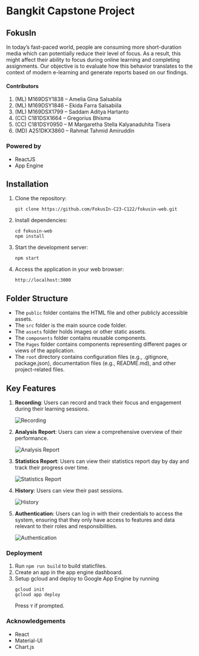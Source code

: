 # Bangkit Capstone Project 

## FokusIn

In today’s fast-paced world, people are consuming more short-duration media which can potentially reduce their level of focus. As a result, this might affect their ability to focus during online learning and completing assignments. Our objective is to evaluate how this behavior translates to the context of modern e-learning and generate reports based on our findings.

#### Contributors
1. (ML) M169DSY1838 – Amelia Gina Salsabila
2. (ML) M169DSY1846 – Ekida Farra Salsabiila
3. (ML) M169DSX1799 – Saddam Aditya Hartanto
4. (CC) C181DSX1664 – Gregorius Bhisma 
5. (CC) C181DSY0950 – M Margaretha Stella Kalyanaduhita Tisera 
6. (MD) A251DKX3860 – Rahmat Tahmid Amiruddin

### Powered by
- ReactJS
- App Engine

## Installation

1. Clone the repository:

   ```shell
   git clone https://github.com/FokusIn-C23-C122/fokusin-web.git
    ```

2. Install dependencies:

   ```shell
   cd fokusin-web
   npm install
    ```

3. Start the development server:
    ```shell
   npm start
    ```

4. Access the application in your web browser:
   ```shell
   http://localhost:3000
   ```

## Folder Structure

* The `public` folder contains the HTML file and other publicly accessible assets.
* The `src` folder is the main source code folder.
* The `assets` folder holds images or other static assets.
* The `components` folder contains reusable components.
* The `Pages` folder contains components representing different pages or views of the application.
* The `root` directory contains configuration files (e.g., .gitignore, package.json), documentation files (e.g., README.md), and other project-related files.

## Key Features

1. **Recording**: Users can record and track their focus and engagement during their learning sessions.

   ![Recording](https://github.com/FokusIn-C23-C122/fokusin-web/assets/79438432/2488c502-7193-4e1a-9636-a07e734c4317)

2. **Analysis Report**: Users can view a comprehensive overview of their performance.

   ![Analysis Report](https://github.com/FokusIn-C23-C122/fokusin-web/assets/79438432/fa9b79d1-0132-43fe-b391-cf0da21dd6cd)

3. **Statistics Report**: Users can view their statistics report day by day and track their progress over time.

   ![Statistics Report](https://github.com/FokusIn-C23-C122/fokusin-web/assets/79438432/e175669c-1a58-44f9-ace0-a3d89c244edb)

4. **History**: Users can view their past sessions.

   ![History](https://github.com/FokusIn-C23-C122/fokusin-web/assets/79438432/25e4b307-47fe-4b7d-894d-4a428b5ce94d)

5. **Authentication**: Users can log in with their credentials to access the system, ensuring that they only have access to features and data relevant to their roles and responsibilities.

   ![Authentication](https://github.com/FokusIn-C23-C122/fokusin-web/assets/79438432/8cc869fd-4c99-4907-9539-d5420932d054)


### Deployment

1. Run ```npm run build``` to build staticfiles.
2. Create an app in the app engine dashboard.
3. Setup gcloud and deploy to Google App Engine by running
   ```
   gcloud init
   gcloud app deploy
   ```
   Press ```Y``` if prompted.

### Acknowledgements
- React
- Material-UI
- Chart.js
